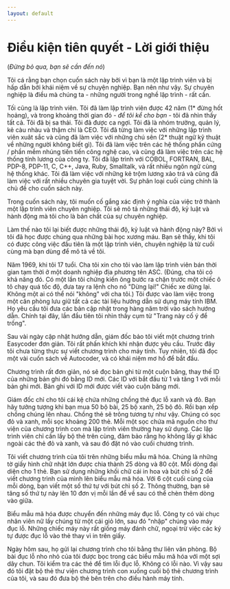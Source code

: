 ```yaml
---
layout: default
---
```


# Điều kiện tiên quyết - Lời giới thiệu

(_Đừng bỏ qua, bạn sẽ cần đến nó_)

Tôi cá rằng bạn chọn cuốn sách này bởi vì bạn là một lập trình viên và bị hấp dẫn bởi khái niệm về sự chuyện nghiệp. Bạn nên như vậy. Sự chuyên nghiệp là điều mà chúng ta - những người trong nghề lập trình - rất cần.

Tối cũng là lập trình viên. Tôi đã làm lập trình viên được 42 năm (1* đừng hốt hoảng), và trong khoảng thời gian đó - _để tôi kể cho bạn_ - tôi đã nhìn thấy tất cả. Tôi đã bị sa thải. Tôi đã được ca ngợi. Tôi đã là nhóm trưởng, quản lý, kẻ càu nhàu và thậm chí là CEO. Tôi đã từng làm việc với những lập trình viên xuât sắc và cũng đã làm việc với những chú sên (2* thuật ngữ kỹ thuật về những người không biết gì). Tôi đã làm việc trên các hệ thống phần cứng / phần mềm nhúng tiên tiến công nghệ cao, và cũng đã làm việc trên các hệ thống tính lương của công ty. Tôi đã lập trình với COBOL, FORTRAN, BAL, PDP-8, PDP-11, C, C++, Java, Ruby, Smalltalk, và rất nhiều ngôn ngữ cùng hệ thống khác. Tôi đã làm việc với những kẻ trộm lương xảo trá và cũng đã làm việc với rất nhiều chuyên gia tuyệt vời. Sự phân loại cuối cùng chính là chủ đề cho cuốn sách này.

Trong cuốn sách này, tôi muốn cố gắng xác định ý nghĩa của việc trở thành một lập trình viên chuyên nghiệp. Tôi sẽ mô tả những thái độ, kỷ luật và hành động mà tôi cho là bản chất của sự chuyên nghiệp.

Làm thế nào tôi lại biết được những thái độ, kỷ luật và hành động này? Bởi vì tôi đã học được chúng qua những bài học xương máu. Bạn sẽ thấy, khi tôi có được công việc đầu tiên là một lập trình viên, chuyên nghiệp là từ cuối cùng mà bạn dùng để mô tả về tôi.

Năm 1969, khi tôi 17 tuổi. Cha tôi xin cho tôi vào làm lập trình viên bán thời gian tạm thời ở một doanh nghiệp địa phương tên ASC. (Đúng, cha tôi có khả năng đó. Có một lần tôi chứng kiến ông bước ra chặn trước một chiếc ô tô chạy quá tốc độ, đưa tay ra lệnh cho nó "Dừng lại!" Chiếc xe dừng lại. Không một ai có thể nói "không" với cha tôi.) Tôi được vào làm việc trong một căn phòng lưu giữ tất cả các tài liệu hướng dẫn sử dụng máy tính IBM. Họ yêu cầu tôi đưa các bản cập nhật trong hàng năm trời vào sách hướng dẫn. Chính tại đây, lần đầu tiên tôi nhìn thấy cụm từ "Trang này cố ý để trống".

Sau vài ngày cập nhật hướng dẫn, giám đốc bảo tôi viết một chương trình Easycoder đơn giản. Tôi rất phấn khích khi nhận được yêu cầu. Trước đây tôi chưa từng thực sự viết chương trình cho máy tính. Tuy nhiên, tôi đã đọc một vài cuốn sách về Autocoder, và có khái niệm mơ hồ để bắt đầu.

Chương trình rất đơn giản, nó sẽ đọc bản ghi từ một cuộn băng, thay thế ID của những bản ghi đó bằng ID mới. Các ID với bắt đầu từ 1 và tăng 1 với mỗi bản ghi mới. Bản ghi với ID mới được viết vào cuộn băng mới.

Giám đốc chỉ cho tôi cái kệ chứa những chồng thẻ đục lỗ xanh và đỏ. Bạn hãy tưởng tượng khi bạn mua 50 bộ bài, 25 bộ xanh, 25 bộ đỏ. Rồi bạn xếp chồng chúng lên nhau. Chồng thẻ sẽ trông tương tự như vậy. Chúng có sọc đỏ và xanh, mỗi sọc khoảng 200 thẻ. Mỗi một sọc chứa mã nguồn cho thư viện của chương trình con mà lập trình viên thường hay sử dụng. Các lập trình viên chỉ cần lấy bộ thẻ trên cùng, đảm bảo rằng họ không lấy gì khác ngoài các thẻ đỏ và xanh, và sau đó đặt nó vào cuối chương trình.

Tôi viết chương trình của tôi trên những biểu mẫu mã hóa. Chúng là những tờ giấy hình chữ nhật lớn được chia thành 25 dòng và 80 cột. Mỗi dòng đại diện cho 1 thẻ. Bạn sử dụng những khối chữ cái in hoa và bút chì số 2 để viết chương trình của mình lên biểu mẫu mã hóa. Với 6 cột cuối cùng của mỗi dòng, bạn viết một số thứ tự với bút chì số 2. Thông thường, bạn sẽ tăng số thứ tự này lên 10 đơn vị mỗi lần để về sau có thể chèn thêm dòng vào giữa.

Biểu mẫu mã hóa được chuyển đến những máy đục lỗ. Công ty có vài chục nhân viên nữ lấy chúng từ một cái giỏ lớn, sau đó "nhập" chúng vào máy đục lỗ. Những chiếc máy này rất giống máy đánh chữ, ngoại trừ việc các ký tự được đục lỗ vào thẻ thay vì in trên giấy.

Ngày hôm sau, họ gửi lại chương trình cho tôi bằng thư liên văn phòng. Bộ bài đục lỗ nho nhỏ của tôi được bọc trong các biểu mẫu mã hóa với một sợi dây chun. Tôi kiểm tra các thẻ để tìm lỗi đục lỗ. Không có lỗi nào. Vì vậy sau đó tôi đặt bộ thẻ thư viện chương trình con xuống cuối bộ thẻ chương trình của tôi, và sau đó đưa bộ thẻ bên trên cho điều hành máy tính.
